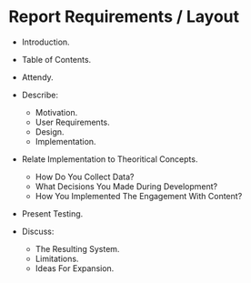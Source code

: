 # Report Requirements / Layout

- Introduction.

- Table of Contents.

- Attendy.

- Describe:

  - Motivation.
  - User Requirements.
  - Design.
  - Implementation.

- Relate Implementation to Theoritical Concepts.

  - How Do You Collect Data?
  - What Decisions You Made During Development?
  - How You Implemented The Engagement With Content?

- Present Testing.

- Discuss:
  - The Resulting System.
  - Limitations.
  - Ideas For Expansion.
